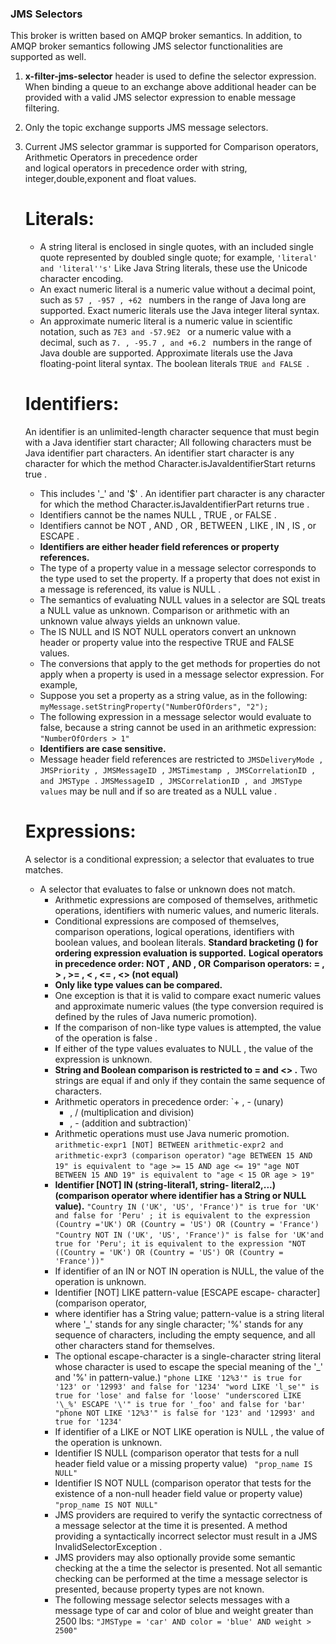 ### JMS Selectors

This broker is written based on AMQP broker semantics. In addition, to AMQP broker semantics 
following JMS selector functionalities are supported as well.

1. __x-filter-jms-selector__ header is used to define the selector expression.
    When binding a queue to an exchange above additional header can be provided with a
    valid JMS selector expression to enable message filtering.  
2. Only the topic exchange supports JMS message selectors. 
3. Current JMS selector grammar is supported for Comparison operators, Arithmetic Operators in precedence order  
    and logical operators in precedence order with string, integer,double,exponent and float values.
   
   # Literals:
   - A string literal is enclosed in single quotes, with an included single quote represented by doubled single quote; 
   for example,
   `'literal' and 'literal''s'` 
   Like Java String literals, these use the Unicode character encoding.
   - An exact numeric literal is a numeric value without a decimal point, 
   such as 
   `57 , -957 , +62 ` 
   numbers in the range of Java long are supported.
   Exact numeric literals use the Java integer literal syntax.
   - An approximate numeric literal is a numeric value in scientific notation, 
   such as `7E3 and -57.9E2 `
   or a numeric value with a decimal, such as `7. , -95.7 , and +6.2 `
   numbers in the range of Java double are supported. Approximate literals use the Java floating-point literal syntax. 
   The boolean literals `TRUE and FALSE `.  
   
   # Identifiers:
   An identifier is an unlimited-length character sequence that must begin with a Java identifier start character;
   All following characters must be Java identifier part characters. An identifier start character is any character for which the method Character.isJavaIdentifierStart returns true .
     - This includes '_' and '$' . An identifier part character is any character for which the method Character.isJavaIdentifierPart returns true .
     - Identifiers cannot be the names NULL , TRUE , or FALSE .
     - Identifiers cannot be NOT , AND , OR , BETWEEN , LIKE , IN , IS , or ESCAPE .
     - __Identifiers are either header field references or property references.__
     - The type of a property value in a message selector corresponds to the type used to set the property. If a property that does not exist in a message is referenced, its value is NULL . 
     - The semantics of evaluating NULL values in a selector are SQL treats a NULL value as unknown. Comparison or arithmetic with an unknown value always yields an unknown value.
     - The IS NULL and IS NOT NULL operators convert an unknown header or property value into the respective TRUE and FALSE values.
     - The conversions that apply to the get methods for properties do not apply when a property is used in a message selector expression. For example, 
     - Suppose you set a property as a string value, as in the following:
       `myMessage.setStringProperty("NumberOfOrders", "2");`
     - The following expression in a message selector would evaluate to false, because a string cannot be used in an arithmetic expression:
       `"NumberOfOrders > 1"`
     - __Identifiers are case sensitive.__
     -  Message header field references are restricted to
      `JMSDeliveryMode , JMSPriority , JMSMessageID ,`
       `JMSTimestamp , JMSCorrelationID , and JMSType .`
       `JMSMessageID , JMSCorrelationID , and JMSType values` may be null and if so are treated as a NULL value . 
       
    # Expressions:
     A selector is a conditional expression; a selector that evaluates to true matches.
      - A selector that evaluates to false or unknown does not match.
        - Arithmetic expressions are composed of themselves, arithmetic operations, identifiers with numeric values, and numeric literals.
        - Conditional expressions are composed of themselves, comparison operations, logical operations, identifiers with boolean values, and boolean literals.
             __Standard bracketing () for ordering expression evaluation is supported.__
             __Logical operators in precedence order: NOT , AND , OR__
             __Comparison operators: = , > , >= , < , <= , <> (not equal)__
        - __Only like type values can be compared.__ 
        - One exception is that it is valid to compare exact numeric values and approximate numeric values (the type conversion required is defined by the rules of Java numeric promotion). 
        - If the comparison of non-like type values is attempted, the value of the operation is false . 
        - If either of the type values evaluates to NULL , the value of the expression is unknown.
        - __String and Boolean comparison is restricted to = and <> .__ Two strings are equal if and only if they contain the same sequence of characters.
        - Arithmetic operators in precedence order:
             `+ , - (unary)
             * , / (multiplication and division)
             + , - (addition and subtraction)`
        - Arithmetic operations must use Java numeric promotion.
            `arithmetic-expr1 [NOT] BETWEEN arithmetic-expr2 and arithmetic-expr3 (comparison operator)`
            `"age BETWEEN 15 AND 19" is equivalent to "age >= 15 AND age <= 19"`
            `"age NOT BETWEEN 15 AND 19" is equivalent to "age < 15 OR age > 19"`
        - __Identifier [NOT] IN (string-literal1, string- literal2,...) (comparison operator where identifier has a String or NULL value).__
            `"Country IN ('UK', 'US', 'France')" is true for 'UK' and false for 'Peru' ; it is equivalent to the expression (Country ='UK') OR (Country = 'US') OR (Country = 'France')`
             `"Country NOT IN ('UK', 'US', 'France')" is false for 'UK'and true for 'Peru'; it is equivalent to the expression "NOT ((Country = 'UK') OR (Country = 'US') OR (Country = 'France'))"`
        - If identifier of an IN or NOT IN operation is NULL, the value of the operation is unknown.
        - Identifier [NOT] LIKE pattern-value [ESCAPE escape- character] (comparison operator, 
        - where identifier has a String value; pattern-value is a string literal where '_' stands for any single character; '%' stands for any sequence of characters, including the empty sequence, and all other characters stand for themselves. 
        - The optional escape-character is a single-character string literal whose character is used to escape the special meaning of the '_' and '%' in pattern-value.)
            `"phone LIKE '12%3'" is true for '123' or '12993' and false for '1234'
            "word LIKE 'l_se'" is true for 'lose' and false for 'loose'
            "underscored LIKE '\_%' ESCAPE '\'" is true for '_foo' and false for 'bar'
            "phone NOT LIKE '12%3'" is false for '123' and '12993' and true for '1234'`
        - If identifier of a LIKE or NOT LIKE operation is NULL , the value of the operation is unknown.
        - Identifier IS NULL (comparison operator that tests for a null header field value or a missing property value)
            ` "prop_name IS NULL"`
        - Identifier IS NOT NULL (comparison operator that tests for the existence of a non-null header field value or property value)
            `"prop_name IS NOT NULL"`
        - JMS providers are required to verify the syntactic correctness of a message selector at the time it is presented. A method providing a syntactically incorrect selector must result in a JMS InvalidSelectorException .
        - JMS providers may also optionally provide some semantic checking at the a time the selector is presented. Not all semantic checking can be performed at the time a message selector is presented, because property types are not known.
        - The following message selector selects messages with a message type of car and color of blue and weight greater than 2500 lbs:
            `"JMSType = 'car' AND color = 'blue' AND weight > 2500"`

    
 
